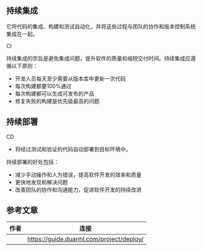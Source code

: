## 持续集成

它将代码的集成、构建和测试自动化，并将这些过程与团队的协作和版本控制系统集成在一起。

CI

持续集成的宗旨是避免集成问题，提升软件的质量和缩短交付时间。持续集成应遵循以下原则：

- 开发人员每天至少需要从版本库中更新一次代码
- 每次构建都要100%通过
- 每次构建都可以生成可发布的产品
- 修复失败的构建是优先级最高的问题



## 持续部署

CD

- 将经过测试和验证的代码自动部署到目标环境中。

持续部署的好处包括：

- 减少手动操作和人为错误，提高软件开发的效率和质量
- 更快地发现和解决问题
- 改善团队的协作和沟通能力，促进软件开发的持续改进

## 参考文章



| 作者 | 连接                                     |
| ---- | ---------------------------------------- |
|      | https://guide.duanhl.com/project/deploy/ |

